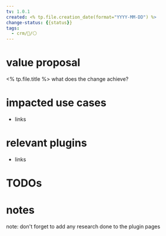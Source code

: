 ```yaml
---
tv: 1.0.1
created: <% tp.file.creation_date(format="YYYY-MM-DD") %>
change-status: {{status}}
tags:
  - crm/🌿/⚪
---
```


# value proposal
<% tp.file.title %>
what does the change achieve?

# impacted use cases
- links

# relevant plugins
- links

# TODOs

# notes

note: don't forget to add any research done to the plugin pages








